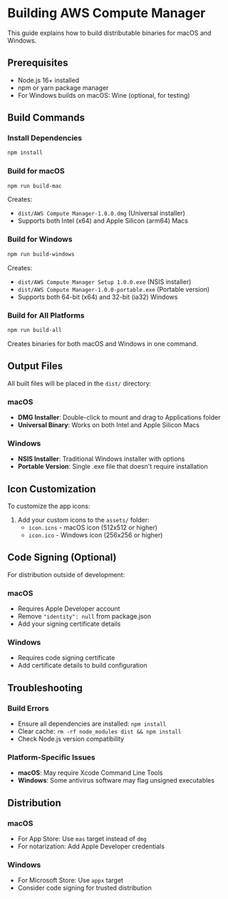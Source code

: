 # Building AWS Compute Manager

This guide explains how to build distributable binaries for macOS and Windows.

## Prerequisites

- Node.js 16+ installed
- npm or yarn package manager
- For Windows builds on macOS: Wine (optional, for testing)

## Build Commands

### Install Dependencies
```bash
npm install
```

### Build for macOS
```bash
npm run build-mac
```
Creates:
- `dist/AWS Compute Manager-1.0.0.dmg` (Universal installer)
- Supports both Intel (x64) and Apple Silicon (arm64) Macs

### Build for Windows
```bash
npm run build-windows
```
Creates:
- `dist/AWS Compute Manager Setup 1.0.0.exe` (NSIS installer)
- `dist/AWS Compute Manager-1.0.0-portable.exe` (Portable version)
- Supports both 64-bit (x64) and 32-bit (ia32) Windows

### Build for All Platforms
```bash
npm run build-all
```
Creates binaries for both macOS and Windows in one command.

## Output Files

All built files will be placed in the `dist/` directory:

### macOS
- **DMG Installer**: Double-click to mount and drag to Applications folder
- **Universal Binary**: Works on both Intel and Apple Silicon Macs

### Windows
- **NSIS Installer**: Traditional Windows installer with options
- **Portable Version**: Single .exe file that doesn't require installation

## Icon Customization

To customize the app icons:
1. Add your custom icons to the `assets/` folder:
   - `icon.icns` - macOS icon (512x512 or higher)
   - `icon.ico` - Windows icon (256x256 or higher)

## Code Signing (Optional)

For distribution outside of development:

### macOS
- Requires Apple Developer account
- Remove `"identity": null` from package.json
- Add your signing certificate details

### Windows
- Requires code signing certificate
- Add certificate details to build configuration

## Troubleshooting

### Build Errors
- Ensure all dependencies are installed: `npm install`
- Clear cache: `rm -rf node_modules dist && npm install`
- Check Node.js version compatibility

### Platform-Specific Issues
- **macOS**: May require Xcode Command Line Tools
- **Windows**: Some antivirus software may flag unsigned executables

## Distribution

### macOS
- For App Store: Use `mas` target instead of `dmg`
- For notarization: Add Apple Developer credentials

### Windows
- For Microsoft Store: Use `appx` target
- Consider code signing for trusted distribution
